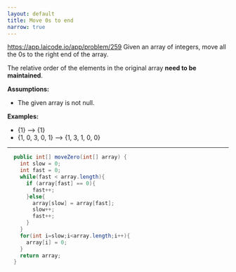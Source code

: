 ```yaml
---
layout: default
title: Move 0s to end
narrow: true
---
```


https://app.laicode.io/app/problem/259
Given an array of integers, move all the 0s to the right end of the array.

The relative order of the elements in the original array **need to be maintained**.

**Assumptions:**

- The given array is not null.

**Examples:**

- {1} --> {1}
- {1, 0, 3, 0, 1} --> {1, 3, 1, 0, 0}

---

```java
  public int[] moveZero(int[] array) {
    int slow = 0;
    int fast = 0;
    while(fast < array.length){
      if (array[fast] == 0){
        fast++;
      }else{
        array[slow] = array[fast];
        slow++;
        fast++;
      }
    }
    for(int i=slow;i<array.length;i++){
      array[i] = 0;
    }
    return array;
  }
```
